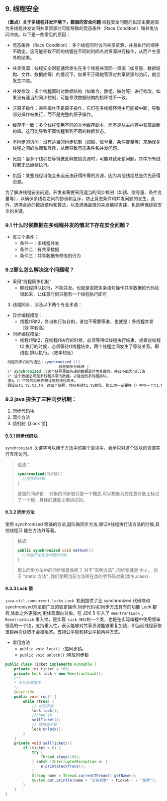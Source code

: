 ## 9. 线程安全

**（重点）关于多线程并发环境下，数据的安全问题**
线程安全问题的出现主要是因为多线程并发访问共享资源时可能导致的竞态条件（Race Condition）和并发访问冲突。以下是一些常见的原因：

- 竞态条件（Race Condition）：多个线程同时访问共享资源，并且执行的顺序不确定，这可能导致不同的线程在不同的时间点对资源进行操作，从而产生意外的结果。

- 共享资源：线程安全问题通常发生在多个线程共享同一资源（如变量、数据结构、文件、数据库等）的情况下。如果不正确地管理对共享资源的访问，就会发生冲突。

- 并发修改：多个线程同时对数据结构（如集合、数组、映射等）进行修改，如果没有适当的同步控制，可能导致数据结构的损坏或不一致。

- 非原子操作：某些操作不是原子操作，它们在多线程环境中可能被中断，导致部分操作被执行，而不是完整的原子操作。

- 缓存不一致：多个线程使用不同的本地缓存副本，而不是从主内存中获取最新的值。这可能导致不同线程看到不同的数据状态。

- 不同步的访问：没有适当的同步机制（如锁、信号量、条件变量等）来确保多线程之间的协调和互斥，从而导致竞态条件和并发问题。

- 死锁：当多个线程在等待彼此释放锁资源时，可能导致死锁问题，其中所有线程都无法继续执行。

- 饥饿：某些线程可能会永远无法获得所需的资源，因为其他线程总是优先获得资源。

为了解决线程安全问题，开发者需要采用适当的同步机制（如锁、信号量、条件变量等），以确保多线程之间的协调和互斥，防止竞态条件和并发问题的发生。此外，选择合适的数据结构和算法，以及遵循最佳的并发编程实践，也是确保线程安全的关键。

### 9.1 什么时候数据在多线程并发的情况下存在安全问题？

- 有三个条件：
	- 条件一：多线程并发
	- 条件二：有共享数据
	- 条件三：共享数据有修改的行为

### 9.2那么怎么解决这个问题呢？

- 采用“线程同步机制”
  - 即线程排队执行，不能并发。也就是说把多条语句操作共享数据的代码给锁起来，让任意时刻只能有一个线程执行即可
3. 线程同步，涉及以下两个专业术语：
  - 异步编程模型：
    - 线程t1和t2，各自执行各自的，谁也不需要等谁，也就是：多线程并发（效
      率较高）
  - 同步编程模型:
    - 线程t1和t2，在线程t1执行的时候，必须等待t2线程执行结束，或者说线程t2
      执行的时候，必须等待t1线程结束，两个线程之间发生了等待关系。即线程
      排队执行。（效率较低）
```java
 线程同步机制的语法：synchronized (){ 
     					线程同步代码块 }
 \* synchronized ()这个括号里面传递的数据是非常关键的。并且不能为null值
 \* 这个数据必须是多线程共享的数据。才能达到多线程排队。
 那么（）中写的就是你想让哪些线程同步。
 假设有t1,t2,t3,t4，这四个线程，你只希望t1,t2排队，那么你一定要在（）中写一个t1,t2共享的对象。而这个对象对t3,t4来说不是共享的。。。。
```

### 9.3 java 提供了三种同步机制：

1. 同步代码块
2. 同步方法
3. 锁机制【Lock 锁】

#### 9.3.1 同步代码块

`synchronized `关键字可以用于方法中的某个区块中，表示只对这个区块的资源实行互斥访问。

> 语法：
>
> ```java
> synchronized(同步锁){
> 	//同步的代码
> }
> ```
>
> 这里的同步锁：
> 对象的同步锁只是一个概念,可以想象为在任意对象上标记了一个锁，具体的就是上面讲述的。

#### 9.3.2 同步方法

使用 synchronized 修饰的方法,就叫做同步方法,保证A线程执行该方法的时候,其他线程只
能在方法外等着。

> 格式:
>
> ```java
> public synchronized void method(){
> 	//可能产生安全问题的代码
> }
> ```
>
> 那么同步方法中的同步锁是谁呢？
> 		对于“实例方法” ,同步锁就是 this 。
> 		对于 “static 方法” ,我们使用当前方法所在类的字节码对象(类名.class)

#### 9.3.3 Lock 锁

`java.util.concurrent.locks.Lock `机制提供了比 synchronized 代码块和 synchronized方法更广泛的锁定操作,同步代码块/同步方法具有的功能 Lock 都有,除此之外更强大,更体现面向对象。在 JDK 5 引入了 `ReentrantLock `, `ReentrantLock` 重入锁，是实现` Lock 接口`的一个类，也是在实际编程中使用频率很高的一个锁，支持重入性，表示能够对共享资源能够重复加锁，即当前线程获取该锁再次获取不会被阻塞。支持公平锁和非公平锁两种方式。

- 常用方法
  - `public void lock() :`加同步锁。
  - `public void unlock()` :释放同步锁

```java
public class Ticket implements Runnable {
	private int ticket = 100;
	private Lock lock = new ReentrantLock();
	/**
	* 执行卖票操作
	*/
	@Override
	public void run() {
        while (true) {
            // 加同步锁
			lock.lock();
            //chan'sh
			sellTicket();
            // 释放同步锁
			lock.unlock();
		}
	}
	private void sellTicket(){
		if (ticket > 0) {
			try {
				Thread.sleep(100);
			} catch (InterruptedException e) {
				e.printStackTrace();
			}
			String name = Thread.currentThread().getName();
			System.out.println(name + "正在卖第" + ticket-- + "张票");
		}
	}
}
```
